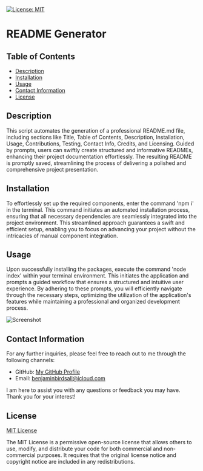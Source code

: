[![License: MIT](https://img.shields.io/badge/License-MIT-yellow.svg)](https://opensource.org/licenses/MIT)

# README Generator 
  
## Table of Contents

* [Description](#description)<br>
* [Installation](#installation)<br>
* [Usage](#usage)<br>
* [Contact Information](#contact-information)<br>
* [License](#license)


## Description
  
This script automates the generation of a professional README.md file, including sections like Title, Table of Contents, Description, Installation, Usage, Contributions, Testing, Contact Info, Credits, and Licensing. Guided by prompts, users can swiftly create structured and informative READMEs, enhancing their project documentation effortlessly. The resulting README is promptly saved, streamlining the process of delivering a polished and comprehensive project presentation.


## Installation

To effortlessly set up the required components, enter the command 'npm i' in the terminal. This command initiates an automated installation process, ensuring that all necessary dependencies are seamlessly integrated into the project environment. This streamlined approach guarantees a swift and efficient setup, enabling you to focus on advancing your project without the intricacies of manual component integration.


## Usage 

Upon successfully installing the packages, execute the command 'node index' within your terminal environment. This initiates the application and prompts a guided workflow that ensures a structured and intuitive user experience. By adhering to these prompts, you will efficiently navigate through the necessary steps, optimizing the utilization of the application's features while maintaining a professional and organized development process.

![Screenshot]()


## Contact Information

For any further inquiries, please feel free to reach out to me through the following channels:
- GitHub: [My GitHub Profile](https://www.github.com/BenThere6)
- Email: benjaminbirdsall@icloud.com

I am here to assist you with any questions or feedback you may have. Thank you for your interest!


## License 

[MIT License](https://opensource.org/licenses/MIT)

The MIT License is a permissive open-source license that allows others to use, modify, and distribute your code for both commercial and non-commercial purposes. It requires that the original license notice and copyright notice are included in any redistributions.
